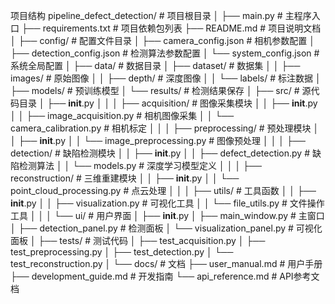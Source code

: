 项目结构
pipeline_defect_detection/            # 项目根目录
│
├── main.py                           # 主程序入口
├── requirements.txt                  # 项目依赖包列表
├── README.md                         # 项目说明文档
│
├── config/                           # 配置文件目录
│   ├── camera_config.json            # 相机参数配置
│   ├── detection_config.json         # 检测算法参数配置
│   └── system_config.json            # 系统全局配置
│
├── data/                             # 数据目录
│   ├── dataset/                      # 数据集
│   │   ├── images/                   # 原始图像
│   │   ├── depth/                    # 深度图像
│   │   └── labels/                   # 标注数据
│   ├── models/                       # 预训练模型
│   └── results/                      # 检测结果保存
│
├── src/                              # 源代码目录
│   ├── __init__.py
│   │
│   ├── acquisition/                  # 图像采集模块
│   │   ├── __init__.py
│   │   ├── image_acquisition.py      # 相机图像采集
│   │   └── camera_calibration.py     # 相机标定
│   │
│   ├── preprocessing/                # 预处理模块
│   │   ├── __init__.py
│   │   └── image_preprocessing.py    # 图像预处理
│   │
│   ├── detection/                    # 缺陷检测模块
│   │   ├── __init__.py
│   │   ├── defect_detection.py       # 缺陷检测算法
│   │   └── models.py                 # 深度学习模型定义
│   │
│   ├── reconstruction/               # 三维重建模块
│   │   ├── __init__.py
│   │   └── point_cloud_processing.py # 点云处理
│   │
│   ├── utils/                        # 工具函数
│   │   ├── __init__.py
│   │   ├── visualization.py          # 可视化工具
│   │   └── file_utils.py             # 文件操作工具
│   │
│   └── ui/                           # 用户界面
│       ├── __init__.py
│       ├── main_window.py            # 主窗口
│       ├── detection_panel.py        # 检测面板
│       └── visualization_panel.py    # 可视化面板
│
├── tests/                            # 测试代码
│   ├── test_acquisition.py
│   ├── test_preprocessing.py
│   ├── test_detection.py
│   └── test_reconstruction.py
│
└── docs/                             # 文档
    ├── user_manual.md                # 用户手册
    ├── development_guide.md          # 开发指南
    └── api_reference.md              # API参考文档